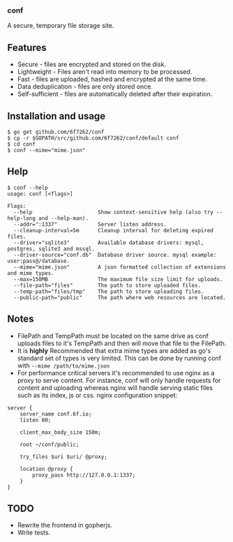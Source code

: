 ### conf
A secure, temporary file storage site.

## Features
* Secure - files are encrypted and stored on the disk.
* Lightweight - Files aren't read into memory to be processed.
* Fast - files are uploaded, hashed and encrypted at the same time.
* Data deduplication - files are only stored once.
* Self-sufficient - files are automatically deleted after their expiration.

## Installation and usage
```
$ go get github.com/6f7262/conf
$ cp -r $GOPATH/src/github.com/6f7262/conf/default conf
$ cd conf
$ conf --mime="mime.json"
```

## Help
```
$ conf --help
usage: conf [<flags>]

Flags:
  --help                     Show context-sensitive help (also try --help-long and --help-man).
  --addr=":1337"             Server listen address.
  --cleanup-interval=5m      Cleanup interval for deleting expired files.
  --driver="sqlite3"         Available database drivers: mysql, postgres, sqlite3 and mssql.
  --driver-source="conf.db"  Database driver source. mysql example: user:pass@/database.
  --mime="mime.json"         A json formatted collection of extensions and mime types.
  --max=150MB                The maximum file size limit for uploads.
  --file-path="files"        The path to store uploaded files.
  --temp-path="files/tmp"    The path to store uploading files.
  --public-path="public"     The path where web resources are located.

```

## Notes
* FilePath and TempPath must be located on the same drive as conf uploads files to it's TempPath and then will move that file to the FilePath.
* It is **highly** Recommended that extra mime types are added as go's standard set of types is very limited. This can be done by running conf with `--mime /path/to/mime.json`
* For performance critical servers it's recommended to use nginx as a proxy to serve content. For instance, conf will only handle requests for content and uploading whereas nginx will handle serving static files such as its index, js or css. nginx configuration snippet:
```
server {
    server_name conf.6f.io;
    listen 80;

    client_max_body_size 150m;

    root ~/conf/public;

    try_files $uri $uri/ @proxy;

    location @proxy {
        proxy_pass http://127.0.0.1:1337;
    }
}
```

## TODO
* Rewrite the frontend in gopherjs.
* Write tests.